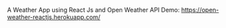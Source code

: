 A Weather App using React Js and Open Weather API
Demo: https://open-weather-reactjs.herokuapp.com/
